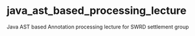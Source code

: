 # java_ast_based_processing_lecture
Java AST based Annotation processing lecture for SWRD settlement group

